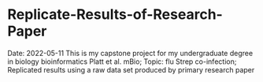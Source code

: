 # Replicate-Results-of-Research-Paper
Date: 2022-05-11
This is my capstone project for my undergraduate degree in biology bioinformatics
Platt et al. mBio; Topic: flu Strep co-infection; Replicated results using a raw data set produced by primary research paper
